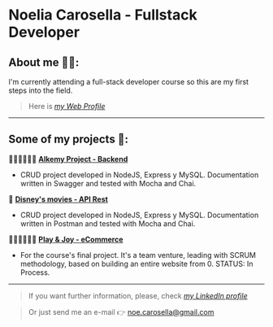 # Noelia Carosella - Fullstack Developer

## About me 👩‍💻: 

I'm currently attending a full-stack developer course so this are my first steps into the field.

> Here is *[my Web Profile](https://honeybadger2788.github.io/newCV/)*

___________________________________________________________________________________________________________________

## Some of my projects 🚀:

👩‍💻👨‍💻👩‍💻 **[Alkemy Project - Backend](https://github.com/honeybadger2788/OT198-Server)**

- CRUD project developed in NodeJS, Express y MySQL. Documentation written in Swagger and tested with Mocha and Chai.

📝 **[Disney's movies - API Rest ](https://github.com/honeybadger2788/backendChallenge)**

- CRUD project developed in NodeJS, Express y MySQL. Documentation written in Postman and tested with Mocha and Chai.

👩‍💻👨‍💻👩‍💻 **[Play & Joy - eCommerce](https://playandjoy.herokuapp.com/)**

- For the course's final project. It's a team venture, leading with SCRUM methodology, based on building an entire website from 0. STATUS: In Process.

___________________________________________________________________________________________________________________

> If you want further information, please, check *[my LinkedIn profile](https://www.linkedin.com/in/noeliabcarosella/)*

> Or just send me an e-mail 👉 <noe.carosella@gmail.com> 
